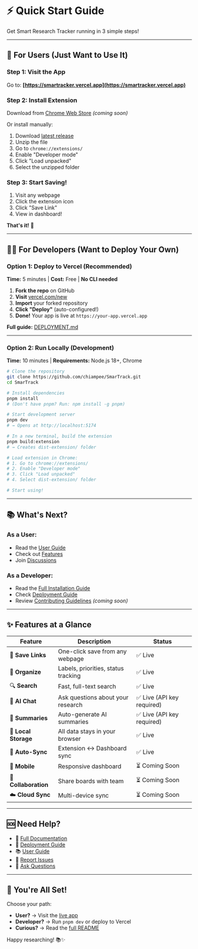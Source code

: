 # ⚡ Quick Start Guide

Get Smart Research Tracker running in 3 simple steps!

---

## 🎯 For Users (Just Want to Use It)

### Step 1: Visit the App
Go to: **[https://smartracker.vercel.app](https://smartracker.vercel.app)**

### Step 2: Install Extension
Download from [Chrome Web Store](#) *(coming soon)*

Or install manually:
1. Download [latest release](https://github.com/chiampee/SmarTrack/releases)
2. Unzip the file
3. Go to `chrome://extensions/`
4. Enable "Developer mode"
5. Click "Load unpacked"
6. Select the unzipped folder

### Step 3: Start Saving!
1. Visit any webpage
2. Click the extension icon
3. Click "Save Link"
4. View in dashboard!

**That's it!** 🎉

---

## 👨‍💻 For Developers (Want to Deploy Your Own)

### Option 1: Deploy to Vercel (Recommended)

**Time:** 5 minutes | **Cost:** Free | **No CLI needed**

1. **Fork the repo** on GitHub
2. **Visit** [vercel.com/new](https://vercel.com/new)
3. **Import** your forked repository
4. **Click "Deploy"** (auto-configured!)
5. **Done!** Your app is live at `https://your-app.vercel.app`

**Full guide:** [DEPLOYMENT.md](./DEPLOYMENT.md)

---

### Option 2: Run Locally (Development)

**Time:** 10 minutes | **Requirements:** Node.js 18+, Chrome

```bash
# Clone the repository
git clone https://github.com/chiampee/SmarTrack.git
cd SmarTrack

# Install dependencies
pnpm install
# (Don't have pnpm? Run: npm install -g pnpm)

# Start development server
pnpm dev
# → Opens at http://localhost:5174

# In a new terminal, build the extension
pnpm build:extension
# → Creates dist-extension/ folder

# Load extension in Chrome:
# 1. Go to chrome://extensions/
# 2. Enable "Developer mode"
# 3. Click "Load unpacked"
# 4. Select dist-extension/ folder

# Start using!
```

---

## 📚 What's Next?

### As a User:
- Read the [User Guide](./USER_GUIDE.md)
- Check out [Features](#features)
- Join [Discussions](https://github.com/chiampee/SmarTrack/discussions)

### As a Developer:
- Read the [Full Installation Guide](./README.md#installation)
- Check [Deployment Guide](./DEPLOYMENT.md)
- Review [Contributing Guidelines](./CONTRIBUTING.md) *(coming soon)*

---

## ✨ Features at a Glance

| Feature | Description | Status |
|---------|-------------|--------|
| 🔖 **Save Links** | One-click save from any webpage | ✅ Live |
| 📂 **Organize** | Labels, priorities, status tracking | ✅ Live |
| 🔍 **Search** | Fast, full-text search | ✅ Live |
| 🤖 **AI Chat** | Ask questions about your research | ✅ Live (API key required) |
| 📝 **Summaries** | Auto-generate AI summaries | ✅ Live (API key required) |
| 💾 **Local Storage** | All data stays in your browser | ✅ Live |
| 🔄 **Auto-Sync** | Extension ↔ Dashboard sync | ✅ Live |
| 📱 **Mobile** | Responsive dashboard | ⏳ Coming Soon |
| 👥 **Collaboration** | Share boards with team | ⏳ Coming Soon |
| ☁️ **Cloud Sync** | Multi-device sync | ⏳ Coming Soon |

---

## 🆘 Need Help?

- 📖 [Full Documentation](./README.md)
- 🚀 [Deployment Guide](./DEPLOYMENT.md)
- 📚 [User Guide](./USER_GUIDE.md)
- 🐛 [Report Issues](https://github.com/chiampee/SmarTrack/issues)
- 💬 [Ask Questions](https://github.com/chiampee/SmarTrack/discussions)

---

## 🎉 You're All Set!

Choose your path:
- **User?** → Visit the [live app](https://smart-research-tracker.vercel.app)
- **Developer?** → Run `pnpm dev` or deploy to Vercel
- **Curious?** → Read the [full README](./README.md)

Happy researching! 📚✨

